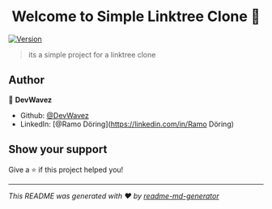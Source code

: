 <h1 align="center">Welcome to Simple Linktree Clone 👋</h1>
<p>
  <a href="https://www.npmjs.com/package/Simple Linktree Clone" target="_blank">
    <img alt="Version" src="https://img.shields.io/npm/v/Simple Linktree Clone.svg">
  </a>
</p>

> its a simple project for a linktree clone

## Author

👤 **DevWavez**

* Github: [@DevWavez](https://github.com/DevWavez)
* LinkedIn: [@Ramo Döring](https://linkedin.com/in/Ramo Döring)

## Show your support

Give a ⭐️ if this project helped you!

***
_This README was generated with ❤️ by [readme-md-generator](https://github.com/kefranabg/readme-md-generator)_